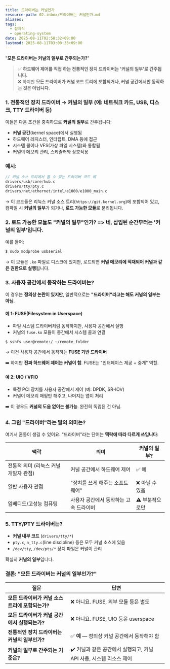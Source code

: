 ```yaml
---
title: 드라이버는 커널인가
resource-path: 02.inbox/드라이버는 커널인가.md
aliases:
tags:
  - 잡지식
  - operating-system
date: 2025-08-11T02:58:32+09:00
lastmod: 2025-08-11T03:00:33+09:00
---
```

"**모든 드라이버는 커널의 일부로 간주되는가?**"  

> ✅ **하드웨어 제어를 직접 하는 전통적인 장치 드라이버는 '커널의 일부'로 간주됩니다.**  
> ❌ 하지만 **모든 드라이버가 커널 코드 트리에 포함되거나, 커널 공간에서만 동작하는 것은 아닙니다.**

### 1. 전통적인 장치 드라이버 → 커널의 일부 (예: 네트워크 카드, USB, 디스크, TTY 드라이버 등)

이들은 다음 조건을 충족하므로 **커널의 일부**로 간주됩니다:

- **커널 공간**(kernel space)에서 실행됨
- 하드웨어 레지스터, 인터럽트, DMA 등에 접근
- 시스템 콜이나 VFS(가상 파일 시스템)와 통합됨
- 커널의 메모리 관리, 스케줄러와 상호작용

### 예시:

```c
// 커널 소스 트리에서 볼 수 있는 드라이버 코드 예
drivers/usb/core/hub.c
drivers/tty/pty.c
drivers/net/ethernet/intel/e1000/e1000_main.c
```

→ 이 코드들은 리눅스 커널 소스 트리(`https://git.kernel.org`)에 포함되어 있고,  
컴파일 시 **커널의 일부**가 되거나, **로드 가능한 모듈**로 분리됩니다.

### 2. 로드 가능한 모듈도 "커널의 일부"인가? => **네, 삽입된 순간부터는 '커널의 일부'입니다.**
예를 들어:

```bash
$ sudo modprobe usbserial
```

→ 이 모듈은 `.ko` 파일로 디스크에 있지만, 로드되면 **커널 메모리에 적재되어 커널과 같은 권한으로 실행**됩니다.
### 3. 사용자 공간에서 동작하는 드라이버는?
이 경우는 **정의상 논란이 있지만**, 일반적으로는 **"드라이버"라고는 해도 커널의 일부는 아님**.

#### 예 1: **FUSE**(Filesystem in Userspace)
- 파일 시스템 드라이버처럼 동작하지만, 사용자 공간에서 실행
- 커널의 `fuse.ko` 모듈이 중간에서 시스템 콜과 연결

```bash
$ sshfs user@remote:/ ~/remote_folder
```

→ 이건 사용자 공간에서 동작하는 **FUSE 기반 드라이버**

➡️ 하지만 **진짜 하드웨어 제어는 커널이 함**. FUSE는 "인터페이스 제공 + 중계" 역할.

#### 예 2: **UIO / VFIO**

- 특정 PCI 장치를 사용자 공간에서 제어 (예: DPDK, SR-IOV)
- 커널이 메모리 매핑만 해주고, 나머지는 앱이 처리

➡️ 이 경우도 **커널의 도움 없이는 불가능**. 완전히 독립된 건 아님.

### 4. 그럼 "드라이버"라는 말의 의미는?

여기서 혼동이 생길 수 있어요. "드라이버"라는 단어는 **맥락에 따라 다르게 쓰입니다**:

| 맥락 | 의미 | 커널의 일부? |
|------|------|----------------|
| 전통적 의미 (리눅스 커널 개발자 관점) | 커널 공간에서 하드웨어 제어 | ✅ 예 |
| 일반 사용자 관점 | "장치를 쓰게 해주는 소프트웨어" | ❌ 아닐 수 있음 |
| 임베디드/고성능 컴퓨팅 | 사용자 공간에서 동작하는 고속 드라이버 | ⚠️ 부분적으로만 |

### 5. TTY/PTY 드라이버는?

- **커널 내부 코드** (`drivers/tty/*`)
- `pty.c`, `n_tty.c`(line discipline) 등은 모두 커널 소스에 있음
- `/dev/tty`, `/dev/pts/*` 장치 파일은 커널이 관리

 확실히 **커널의 일부**입니다.

### 결론: "모든 드라이버는 커널의 일부인가?"

| 질문 | 답변 |
|------|------|
| **모든 드라이버가 커널 소스 트리에 포함되는가?** | ❌ 아니요. FUSE, 외부 모듈 등은 별도 |
| **모든 드라이버가 커널 공간에서 실행되는가?** | ❌ 아니요. FUSE, UIO 등은 userspace |
| **전통적인 장치 드라이버는 커널의 일부인가?** | ✅ **예** — 정의상 커널 공간에서 동작해야 함 |
| **커널의 일부로 간주되는 기준은?** | ✔️ 커널과 같은 공간에서 실행되고, 커널 API 사용, 시스템 리소스 제어 |
	


